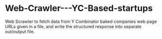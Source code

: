 # Web-Crawler---YC-Based-startups
Web Scrawler to fetch data from Y Combinator baked companies web page URLs given in a file, and write the structured response into separate out/output file.
